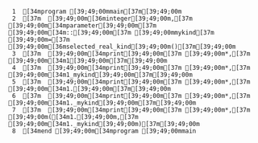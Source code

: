      1	[34mprogram [39;49;00mmain[37m[39;49;00m
     2	[37m  [39;49;00m[36minteger[39;49;00m,[37m [39;49;00m[34mparameter[39;49;00m[37m [39;49;00m[34m::[39;49;00m[37m [39;49;00mmykind[37m [39;49;00m=[37m [39;49;00m[36mselected_real_kind[39;49;00m()[37m[39;49;00m
     3	[37m  [39;49;00m[34mprint[39;49;00m[37m [39;49;00m*,[37m [39;49;00m[34m1[39;49;00m[37m[39;49;00m
     4	[37m  [39;49;00m[34mprint[39;49;00m[37m [39;49;00m*,[37m [39;49;00m[34m1_mykind[39;49;00m[37m[39;49;00m
     5	[37m  [39;49;00m[34mprint[39;49;00m[37m [39;49;00m*,[37m [39;49;00m[34m1.[39;49;00m[37m[39;49;00m
     6	[37m  [39;49;00m[34mprint[39;49;00m[37m [39;49;00m*,[37m [39;49;00m[34m1._mykind[39;49;00m[37m[39;49;00m
     7	[37m  [39;49;00m[34mprint[39;49;00m[37m [39;49;00m*,[37m [39;49;00m([34m1.[39;49;00m,[37m [39;49;00m[34m1._mykind[39;49;00m)[37m[39;49;00m
     8	[34mend [39;49;00m[34mprogram [39;49;00mmain
